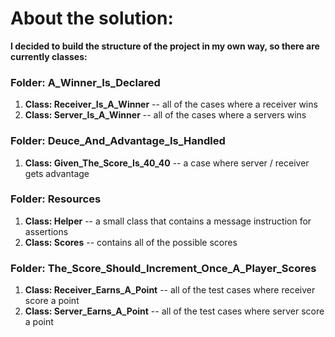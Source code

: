# About the solution:
**I decided to build the structure of the project in my own way, so there are currently classes:**

### Folder: A_Winner_Is_Declared
1. **Class: Receiver_Is_A_Winner** 
-- all of the cases where a receiver wins
2. **Class: Server_Is_A_Winner**
 -- all of the cases where a servers wins

### Folder: Deuce_And_Advantage_Is_Handled
1. **Class: Given_The_Score_Is_40_40** 
-- a case where server / receiver gets advantage

### Folder: Resources
1. **Class: Helper** 
-- a small class that contains a message instruction for assertions
2. **Class: Scores**
-- contains all of the possible scores

### Folder: The_Score_Should_Increment_Once_A_Player_Scores
1. **Class: Receiver_Earns_A_Point**
-- all of the test cases where receiver score a point
2. **Class: Server_Earns_A_Point** 
-- all of the test cases where server score a point
